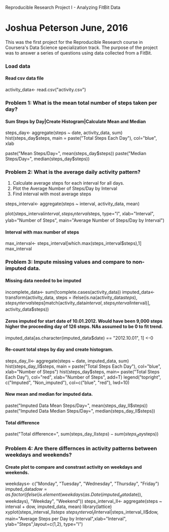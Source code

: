 Reproducible Research Project I - Analyzing FitBit Data

Joshua Peterson
June, 2016
===============================



This was the first project for the Reproducible Research course in Coursera's Data Science specialization track. The purpose of the project was to answer a series of questions using data collected from a FitBit.</p>

### Load data

#### Read csv data file

activity_data<- read.csv("activity.csv")


### Problem 1: What is the mean total number of steps taken per day?

#### Sum Steps by Day|Create Histogram|Calculate Mean and Median

steps_day<- aggregate(steps ~ date, activity_data, sum)
hist(steps_day$steps, main = paste("Total Steps Each Day"), col="blue", xlab

paste("Mean Steps/Day=", mean(steps_day$steps))
paste("Median Steps/Day=", median(steps_day$steps))



### Problem 2: What is the average daily activity pattern?

1. Calculate average steps for each interval for all days.
2. Plot the Average Number of Steps/Day by Interval
3. Find interval with most average steps

steps_interval<- aggregate(steps ~ interval, activity_data, mean)

plot(steps_interval$interval, steps_interval$steps, type="l", xlab="Interval", ylab="Number of Steps", main="Average Number of Steps/Day by Interval")


#### Interval with max number of steps

max_interval<- steps_interval[which.max(steps_interval$steps),1]
max_interval



### Problem 3: Impute missing values and compare to non-imputed data.

#### Missing data needed to be imputed

incomplete_data<- sum(!complete.cases(activity_data))
imputed_data<- transform(activity_data, steps = ifelse(is.na(activity_data$steps), steps_interval$steps[match(activity_data$interval, steps_interval$interval)], activity_data$steps))



#### Zeros imputed for start date of 10.01.2012.  Would have been 9,000 steps higher the proceeding day of 126 steps.  NAs assumed to be 0 to fit trend.

imputed_data[as.character(imputed_data$date) == "2012.10.01", 1] <-0



#### Re-count total steps by day and create histogram.

steps_day_II<- aggregate(steps ~ date, imputed_data, sum)
hist(steps_day_II$steps, main = paste("Total Steps Each Day"), col="blue", xlab="Number of Steps")
hist(steps_day$steps, main= paste("Total Steps Each Day"), col="red", xlab="Number of Steps", add=T)
legend("topright", c("Imputed", "Non_imputed"), col=c("blue", "red"), lwd=10)



#### New mean and median for imputed data.

paste("Imputed Data Mean Steps/Day=", mean(steps_day_II$steps))
paste("Imputed Data Median Steps/Day=", median(steps_day_II$steps))



#### Total difference

paste("Total difference=", sum(steps_day_II$steps) - sum(steps_day$steps))



### Problem 4: Are there differnces in activity patterns between weekdays and weekends?

#### Create plot to compare and constrast activity on weekdays and weekends.

weekdays<- c("Monday", "Tuesday", "Wednesday", "Thursday", "Friday")
imputed_data$dow = as.factor(ifelse(is.element(weekdays(as.Date(imputed_data$date)), weekdays), "Weekday", "Weekend"))
steps_interval_II<- aggregate(steps ~ interval + dow, imputed_data, mean)
library(lattice)
xyplot(steps_interval_II$steps ~ steps_interval_II$interval|steps_interval_II$dow, main="Average Steps per Day by Interval",xlab="Interval", ylab="Steps",layout=c(1,2), type="l")


